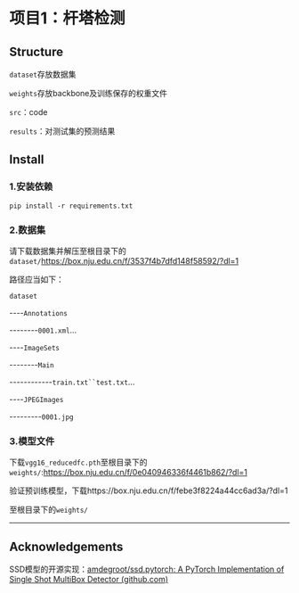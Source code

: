 # 项目1：杆塔检测

## Structure

`dataset`存放数据集

`weights`存放backbone及训练保存的权重文件

`src`：code

`results`：对测试集的预测结果

## Install

### 1.安装依赖

```
pip install -r requirements.txt
```

### 2.数据集

请下载数据集并解压至根目录下的`dataset/`https://box.nju.edu.cn/f/3537f4b7dfd148f58592/?dl=1

路径应当如下：

`dataset`

----`Annotations`

--------`0001.xml`...

----`ImageSets`

--------`Main`

------------`train.txt``test.txt`...

----`JPEGImages`

---------`0001.jpg`

### 3.模型文件

下载`vgg16_reducedfc.pth`至根目录下的`weights/`:https://box.nju.edu.cn/f/0e040946336f4461b862/?dl=1

验证预训练模型，下载https://box.nju.edu.cn/f/febe3f8224a44cc6ad3a/?dl=1

至根目录下的`weights/`

--------

## Acknowledgements

SSD模型的开源实现：[amdegroot/ssd.pytorch: A PyTorch Implementation of Single Shot MultiBox Detector (github.com)](https://github.com/amdegroot/ssd.pytorch)

